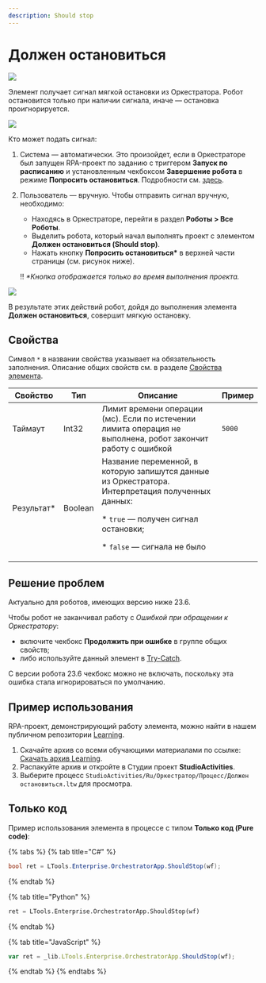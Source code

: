 ```yaml
---
description: Should stop
---
```


# Должен остановиться

![](../../../resources/basic/orch/process/image-(100)-(1)-(1)-(1)-(1)-(1)-(1)-(10)-(153).png)


Элемент получает сигнал мягкой остановки из Оркестратора. Робот остановится только при наличии сигнала, иначе — остановка проигнорируется. 

![](../../../resources/basic/orch/process/image-(282).png)

Кто может подать сигнал:
1. Система — автоматически. Это произойдет, если в Оркестраторе был запущен RPA-проект по заданию с триггером **Запуск по расписанию** и установленным чекбоксом **Завершение робота** в режиме **Попросить остановиться**. Подробности см. [здесь](https://docs.primo-rpa.ru/primo-rpa/orchestrator/basics/tasks#1.-zapusk-po-raspisaniyu).
2. Пользователь — вручную. Чтобы отправить сигнал вручную, необходимо:
   * Находясь в Оркестраторе, перейти в раздел **Роботы  > Все Роботы**.
   * Выделить робота, который начал выполнять проект с элементом **Должен остановиться (Should stop)**.
   * Нажать кнопку **Попросить остановиться\*** в верхней части страницы (см. рисунок ниже).

   :bangbang: *\*Кнопка отображается только во время выполнения проекта.*

 ![](../../../resources/basic/orch/process/ask-to-stop-2.png)

В результате этих действий робот, дойдя до выполнения элемента **Должен остановиться**, совершит мягкую остановку.

## Свойства
Символ `*` в названии свойства указывает на обязательность заполнения. Описание общих свойств см. в разделе [Свойства элемента](https://docs.primo-rpa.ru/primo-rpa/primo-studio/process/elements#svoistva-elementa).

| Свойство    | Тип     | Описание                                  |  Пример         | 
| ----------- | ------- | ----------------------------------------- | --------------- | 
| Таймаут     | Int32   | Лимит времени операции (мс). Если по истечении лимита операция не выполнена, робот закончит работу с ошибкой | `5000`  |  
| Результат\* | Boolean | Название переменной, в которую запишутся данные из Оркестратора. Интерпретация полученных данных: <p> * `true` — получен сигнал остановки; </p> <p> * `false` — сигнала не было </p> |  | 


## Решение проблем
Актуально для роботов, имеющих версию ниже 23.6.

Чтобы робот не заканчивал работу с *Ошибкой при обращении к Оркестратору*:
- включите чекбокс **Продолжить при ошибке** в группе общих свойств;
- либо используйте данный элемент в [Try-Catch](https://docs.primo-rpa.ru/primo-rpa/g_elements/el_basic/els_logic/el_logic_trycatch). 
 
С версии робота 23.6 чекбокс можно не включать, поскольку эта ошибка стала игнорироваться по умолчанию.


## Пример использования

RPA-проект, демонстрирующий работу элемента, можно найти в нашем публичном репозитории [Learning](https://github.com/PrimoRPA/Learning).

1. Скачайте архив со всеми обучающими материалами по ссылке: [Скачать архив Learning](https://github.com/PrimoRPA/Learning/archive/refs/heads/master.zip).
2. Распакуйте архив и откройте в Студии проект **StudioActivities**.
3. Выберите процесс `StudioActivities/Ru/Оркестратор/Процесс/Должен остановиться.ltw` для просмотра.

## Только код
Пример использования элемента в процессе с типом **Только код (Pure code)**:

{% tabs %}
{% tab title="C#" %}
```csharp
bool ret = LTools.Enterprise.OrchestratorApp.ShouldStop(wf);
```
{% endtab %}

{% tab title="Python" %}
```python
ret = LTools.Enterprise.OrchestratorApp.ShouldStop(wf)
```
{% endtab %}

{% tab title="JavaScript" %}
```javascript
var ret = _lib.LTools.Enterprise.OrchestratorApp.ShouldStop(wf);
```
{% endtab %}
{% endtabs %}
